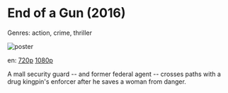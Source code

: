 # End of a Gun (2016)

Genres: action, crime, thriller

![poster](http://image.tmdb.org/t/p/w500/lw7VcIFW67QcZ63FvCHA4AtxpRv.jpg)

en:
  [720p](magnet:?xt=urn:btih:C808EFF37DB327E6178C0277C545E0C92D24CF86&tr=udp://glotorrents.pw:6969/announce&tr=udp://tracker.opentrackr.org:1337/announce&tr=udp://torrent.gresille.org:80/announce&tr=udp://tracker.openbittorrent.com:80&tr=udp://tracker.coppersurfer.tk:6969&tr=udp://tracker.leechers-paradise.org:6969&tr=udp://p4p.arenabg.ch:1337&tr=udp://tracker.internetwarriors.net:1337)
  [1080p](magnet:?xt=urn:btih:B78587B376B34F9A97C05B176B927D54F13894F3&tr=udp://glotorrents.pw:6969/announce&tr=udp://tracker.opentrackr.org:1337/announce&tr=udp://torrent.gresille.org:80/announce&tr=udp://tracker.openbittorrent.com:80&tr=udp://tracker.coppersurfer.tk:6969&tr=udp://tracker.leechers-paradise.org:6969&tr=udp://p4p.arenabg.ch:1337&tr=udp://tracker.internetwarriors.net:1337)
  


A mall security guard -- and former federal agent -- crosses paths with a drug kingpin's enforcer after he saves a woman from danger.